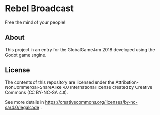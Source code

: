 # Rebel Broadcast
Free the mind of your people!
## About
This project in an entry for the GlobalGameJam 2018 developed using the Godot game engine.
## License
The contents of this repository are licensed under the Attribution-NonCommercial-ShareAlike 4.0 International license created by Creative Commons (CC BY-NC-SA 4.0).

See more details in https://creativecommons.org/licenses/by-nc-sa/4.0/legalcode .
